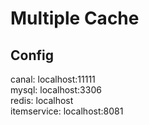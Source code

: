 # Multiple Cache

## Config
canal: localhost:11111  
mysql: localhost:3306  
redis: localhost  
itemservice: localhost:8081